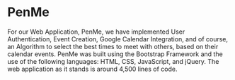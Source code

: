 # PenMe

For our Web Application, PenMe, we have implemented User Authentication, Event Creation, Google Calendar Integration, and of course, an Algorithm to select the best times to meet with others, based on their calendar events. PenMe was built using the Bootstrap Framework and the use of the following languages: HTML, CSS, JavaScript, and jQuery. The web application as it stands is around 4,500 lines of code. 

